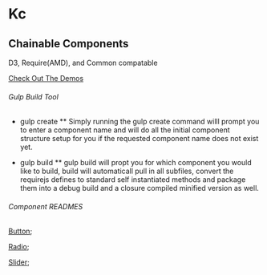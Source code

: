 # Kc

## Chainable Components

D3, Require(AMD), and Common compatable

[Check Out The Demos](http://keleko34.github.io/KC/)

###### Gulp Build Tool

* gulp create
** Simply running the gulp create command willl prompt you to enter a component name and will do all the initial component structure setup for you if the requested component name does not exist yet.

* gulp build
** gulp build will propt you for which component you would like to build, build will automaticall pull in all subfiles, convert the requirejs defines to standard self instantiated methods and package them into a debug build and a closure compiled minified version as well.

###### Component READMES
[Button](./Button/README.md);

[Radio](./Radio/README.md);

[Slider](./Slider/README.md);
